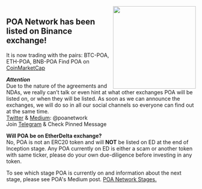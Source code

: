 <img src="https://github.com/hashguide/wiki/blob/master/assets/imgs/getting-started/exchanges/binance.png" align="right" width="220px">

## POA Network has been listed on __Binance__ exchange!  
It is now trading with the pairs: BTC-POA, ETH-POA, BNB-POA 
Find POA on [CoinMarketCap](https://coinmarketcap.com/currencies/poa-network/)

__*Attention*__  
Due to the nature of the agreements and NDAs, we really can’t talk or even hint at what other exchanges POA will be listed on, or when they will be listed. As soon as we can announce the exchanges, we will do so in all our social channels so everyone can find out at the same time.  
  [Twitter](https://twitter.com/poanetwork) & [Medium](https://medium.com/@poanetwork): @poanetwork  
  Join [Telegram](https://t.me/joinchat/FlX0FD_ndCsB4_n60sCu2w) & Check Pinned Message

 __Will POA be on EtherDelta exchange?__    
  No, POA is not an ERC20 token and will __NOT__ be listed on ED at the end of Inception stage. Any POA currently on ED is either a scam or another token with same ticker, please do your own due-diligence before investing in any token.

To see which stage POA is currently on and information about the next stage, please see POA's Medium post. [POA Network Stages.](https://medium.com/oracles-network/poa-network-day-1-poa-network-inception-188e5688ea98) 